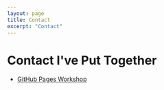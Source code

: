 ```yaml
---
layout: page
title: Contact
excerpt: "Contact"
---
```


# Contact I've Put Together

- [GitHub Pages Workshop](https://github.com/BioData-Club/githubPagesTutorial)

